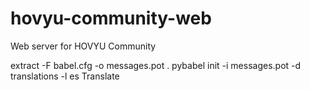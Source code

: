 # hovyu-community-web
Web server for HOVYU Community

extract -F babel.cfg -o messages.pot .
pybabel init -i messages.pot -d translations -l es
Translate
